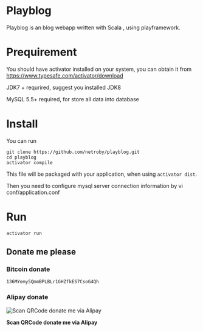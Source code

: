 # Playblog

Playblog is an blog webapp written with Scala , using playframework.

# Prequirement

You should have activator installed on your system, you can obtain it from https://www.typesafe.com/activator/download 

JDK7 + requrired, suggest you installed JDK8

MySQL 5.5+ required, for store all data into database

# Install 

You can run
```
git clone https://github.com/netroby/playblog.git
cd playblog
activator compile
```
This file will be packaged with your application, when using `activator dist`.

Then you need to configure mysql server connection information by  vi conf/application.conf 

# Run

```
activator run
```

## Donate me please

### Bitcoin donate

```
136MYemy5QmmBPLBLr1GHZfkES7CsoG4Qh
```
### Alipay donate
![Scan QRCode donate me via Alipay](https://www.netroby.com/assets/images/alipayme.jpg)

**Scan QRCode donate me via Alipay**



